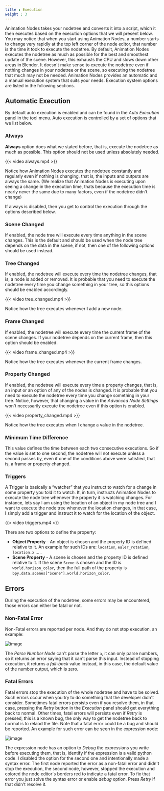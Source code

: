```yaml
---
title : Execution
weight : 3
---
```


Animation Nodes takes your nodetree and converts it into a script, which
it then executes based on the execution options that we will present
below. You may notice that when you start using Animation Nodes, a
number starts to change very rapidly at the top left corner of the node
editor, that number is the time it took to execute the nodetree. By
default, Animation Nodes executes the nodetree as much as possible for
the best and smoothest update of the scene. However, this exhausts the
CPU and slows down other areas in Blender. It doesn't make sense to
execute the nodetree even if nothing changes in your nodetree or the
scene, so executing the nodetree that much may not be needed. Animation
Nodes provides an automatic and a manual execution system that suits
your needs. Execution system options are listed in the following
sections.

## Automatic Execution

By default auto execution is enabled and can be found in the *Auto
Execution* panel in the tool menu. Auto execution is controlled by a set
of options that we list below.

### Always

**Always** option does what we stated before, that is, execute the nodetree as
much as possible. This option should not be used unless absolutely needed.

{{< video always.mp4 >}}

Notice how Animation Nodes executes the nodetree constantly and
regularly even if nothing is changing, that is, the inputs and outputs
are always the same. (We realize that Animation Nodes is executing upon
seeing a change in the execution time, thats because the execution time
is nearly never the same due to many factors, even if the nodetree
didn't change)

If always is disabled, then you get to control the execution through the
options described below.

### Scene Changed

If enabled, the node tree will execute every time anything in the scene
changes. This is the default and should be used when the node tree depends on
the data in the scene, if not, then one of the following options should be used
instead.

### Tree Changed

If enabled, the nodetree will execute every time the nodetree changes,
that is, a node is added or removed. It is probable that you need to
execute the nodetree every time you change something in your tree, so
this options should be enabled accordingly.

{{< video tree_changed.mp4 >}}

Notice how the tree executes whenever I add a new node.

### Frame Changed

If enabled, the nodetree will execute every time the current frame of
the scene changes. If your nodetree depends on the current frame, then
this option should be enabled.

{{< video frame_changed.mp4 >}}

Notice how the tree executes whenever the current frame changes.

### Property Changed

If enabled, the nodetree will execute every time a property changes,
that is, an input or an option of any of the nodes is changed. It is
probable that you need to execute the nodetree every time you change
something in your tree. Notice, however, that changing a value in the
*Advanced Node Settings* won't necessarily execute the nodetree even if
this option is enabled.

{{< video property_changed.mp4 >}}

Notice how the tree executes when I change a value in the nodetree.

### Minimum Time Difference

This value defines the time between each two consecutive executions. So
if the value is set to one second, the nodetree will not execute unless
a second passes by, even if one of the conditions above were satisfied,
that is, a frame or property changed.

### Triggers

A Trigger is basically a “watcher” that you instruct to watch for a
change in some property you told it to watch. It, in turn, instructs
Animation Nodes to execute the node tree whenever the property it is
watching changes. For instance, lets say I am using the location of an
object in my node tree and I want to execute the node tree whenever the
location changes, in that case, I simply add a trigger and instruct it
to watch for the location of the object.

{{< video triggers.mp4 >}}

There are two options to define the property:

- **Object Property** - An object is chosen and the property ID is
    defined relative to it. An example for such IDs are: `location`,
    `euler_rotation`, `location.x` ... .
- **Scene Property** - A scene is chosen and the property ID is
    defined relative to it. If the scene `Scene` is chosen and the ID is
    `world.horizon_color`, then the full path of the property is
    `bpy.data.scenes["Scene"].world.horizon_color`.

## Errors

During the execution of the nodetree, some errors may be encountered,
those errors can either be fatal or not.

### Non-Fatal Error

Non-Fatal errors are reported per node. And they do not stop execution,
an example:

![image](nonfatal-errors.png)

The *Parse Number Node* can't parse the letter `a`, it can only parse
numbers, so it returns an error saying that it can't parse this input.
Instead of stopping execution, it returns a *fall-back* value instead,
in this case, the default value of the number output, which is zero.

### Fatal Errors

Fatal errors stop the execution of the whole nodetree and have to be
solved. Such errors occur when you try to do something that the
developer didn't consider. Sometimes fatal errors persists even if you
resolve them, in that case, pressing the *Retry* button in the
*Execution* panel should get everything back to normal. Other times,
fatal errors will persists even if *Retry* is pressed, this is a known
bug, the only way to get the nodetree back to normal is to relaod the
file. Note that a fatal error could be a bug and should be reported. An
example for such error can be seen in the expression node:

![image](fatal_error.png)

The expression node has an option to *Debug* the expressions you write
before executing them, that is, identify if the expression is a valid
python code. I disabled the option for the second one and intentionally
made a syntax error. The first node reported the error as a non-fatal
error and didn't stop the execution, the second node, however, stopped
the execution and colored the node editor's borders red to indicate a
fatal error. To fix that error you just solve the syntax error or enable
*debug* option. Press *Retry* if that didn't resolve it.
